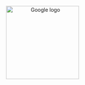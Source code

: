 <p align="center">
  <a href="https://github.com/morington/google-search-guide">
    <img src="https://github.com/morington/google-search-guide/blob/main/docs/assets/guide.png" width="200" alt="Google logo">
  </a>
</p>

